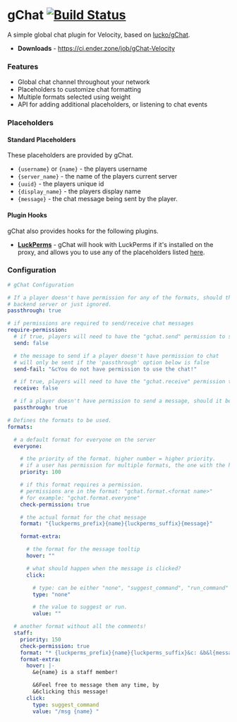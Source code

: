 # gChat [![Build Status](https://ci.ender.zone/job/gChat-Velocity/badge/icon)](https://ci.ender.zone/job/gChat-Velocity)
A simple global chat plugin for Velocity, based on [lucko/gChat](https://github.com/lucko/gChat).

* **Downloads** - <https://ci.ender.zone/job/gChat-Velocity>

### Features
* Global chat channel throughout your network
* Placeholders to customize chat formatting
* Multiple formats selected using weight
* API for adding additional placeholders, or listening to chat events

### Placeholders
#### Standard Placeholders
These placeholders are provided by gChat.

* `{username}` or `{name}` - the players username
* `{server_name}` - the name of the players current server
* `{uuid}` - the players unique id
* `{display_name}` - the players display name
* `{message}` - the chat message being sent by the player.

#### Plugin Hooks
gChat also provides hooks for the following plugins.

* [**LuckPerms**](https://github.com/lucko/LuckPerms) - gChat will hook with LuckPerms if it's installed on the proxy, and allows you to use any of the placeholders listed [here](https://github.com/lucko/LuckPerms/wiki/PlaceholderAPI).

### Configuration
```yaml
# gChat Configuration

# If a player doesn't have permission for any of the formats, should the chat message be passed through to the
# backend server or just ignored.
passthrough: true

# if permissions are required to send/receive chat messages
require-permission:
  # if true, players will need to have the "gchat.send" permission to send messages
  send: false

  # the message to send if a player doesn't have permission to chat
  # will only be sent if the 'passthrough' option below is false
  send-fail: "&cYou do not have permission to use the chat!"

  # if true, players will need to have the "gchat.receive" permission to receive messages
  receive: false

  # if a player doesn't have permission to send a message, should it be passed through to the backend server?
  passthrough: true

# Defines the formats to be used.
formats:

  # a default format for everyone on the server
  everyone:

    # the priority of the format. higher number = higher priority.
    # if a user has permission for multiple formats, the one with the highest priority will be used.
    priority: 100

    # if this format requires a permission.
    # permissions are in the format: "gchat.format.<format name>"
    # for example: "gchat.format.everyone"
    check-permission: true

    # the actual format for the chat message
    format: "{luckperms_prefix}{name}{luckperms_suffix}{message}"

    format-extra:

      # the format for the message tooltip
      hover: ""

      # what should happen when the message is clicked?
      click:

        # type: can be either "none", "suggest_command", "run_command" or "open_url"
        type: "none"

        # the value to suggest or run.
        value: ""

  # another format without all the comments!
  staff:
    priority: 150
    check-permission: true
    format: "* {luckperms_prefix}{name}{luckperms_suffix}&c: &b&l{message}"
    format-extra:
      hover: |-
        &e{name} is a staff member!

        &6Feel free to message them any time, by
        &6clicking this message!
      click:
        type: suggest_command
        value: "/msg {name} "
```
